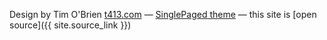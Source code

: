 

Design by Tim O'Brien <a href="http://t413.com/" target="_blank">t413.com</a>
&mdash;
<a href="https://github.com/t413/SinglePaged" target="_blank">SinglePaged theme</a>
&mdash;
this site is [open source]({{ site.source_link }})

